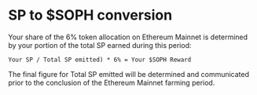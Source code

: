 # SP to $SOPH conversion

Your share of the 6% token allocation on Ethereum Mainnet is determined by your portion of the total SP earned during this period:

```
Your SP / Total SP emitted) * 6% = Your $SOPH Reward
```

The final figure for Total SP emitted will be determined and communicated prior to the conclusion of the Ethereum Mainnet farming period.
